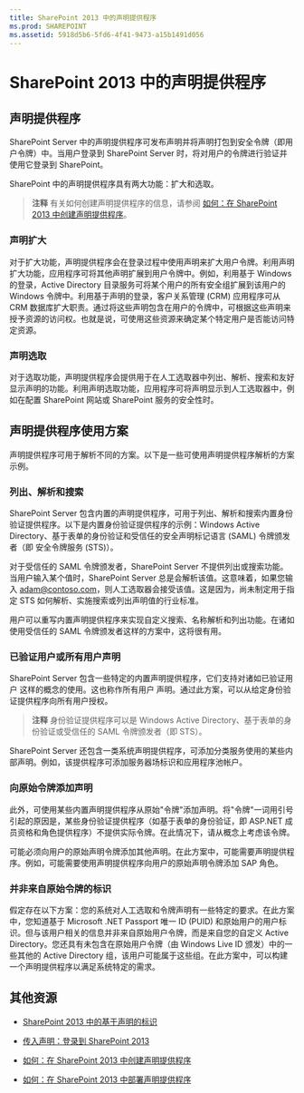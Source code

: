 ```yaml
---
title: SharePoint 2013 中的声明提供程序
ms.prod: SHAREPOINT
ms.assetid: 5918d5b6-5fd6-4f41-9473-a15b1491d056
---
```



# SharePoint 2013 中的声明提供程序

## 声明提供程序

SharePoint Server 中的声明提供程序可发布声明并将声明打包到安全令牌（即用户令牌）中。当用户登录到 SharePoint Server 时，将对用户的令牌进行验证并使用它登录到 SharePoint。
  
    
    
SharePoint 中的声明提供程序具有两大功能：扩大和选取。
  
    
    

> **注释**
> 有关如何创建声明提供程序的信息，请参阅  [如何：在 SharePoint 2013 中创建声明提供程序](how-to-create-a-claims-provider-in-sharepoint-2013.md)。 
  
    
    


### 声明扩大

对于扩大功能，声明提供程序会在登录过程中使用声明来扩大用户令牌。利用声明扩大功能，应用程序可将其他声明扩展到用户令牌中。例如，利用基于 Windows 的登录，Active Directory 目录服务可将某个用户的所有安全组扩展到该用户的 Windows 令牌中。利用基于声明的登录，客户关系管理 (CRM) 应用程序可从 CRM 数据库扩大职责。通过将这些声明包含在用户的令牌中，可根据这些声明来授予资源的访问权。也就是说，可使用这些资源来确定某个特定用户是否能访问特定资源。
  
    
    

### 声明选取

对于选取功能，声明提供程序会提供用于在人工选取器中列出、解析、搜索和友好显示声明的功能。利用声明选取功能，应用程序可将声明显示到人工选取器中，例如在配置 SharePoint 网站或 SharePoint 服务的安全性时。 
  
    
    

## 声明提供程序使用方案

声明提供程序可用于解析不同的方案。以下是一些可使用声明提供程序解析的方案示例。
  
    
    

### 列出、解析和搜索

SharePoint Server 包含内置的声明提供程序，可用于列出、解析和搜索内置身份验证提供程序。以下是内置身份验证提供程序的示例：Windows Active Directory、基于表单的身份验证和受信任的安全声明标记语言 (SAML) 令牌颁发者（即 安全令牌服务 (STS)）。 
  
    
    
对于受信任的 SAML 令牌颁发者，SharePoint Server 不提供列出或搜索功能。当用户输入某个值时，SharePoint Server 总是会解析该值。这意味着，如果您输入 adam@contoso.com，则人工选取器会接受该值。这是因为，尚未制定用于指定 STS 如何解析、实施搜索或列出声明值的行业标准。
  
    
    
用户可以重写内置声明提供程序来实现自定义搜索、名称解析和列出功能。在诸如使用受信任的 SAML 令牌颁发者这样的方案中，这将很有用。
  
    
    

### 已验证用户或所有用户声明

SharePoint Server 包含一些特定的内置声明提供程序，它们支持对诸如已验证用户 这样的概念的使用。这也称作所有用户 声明。通过此方案，可以从给定身份验证提供程序向所有用户授权。
  
    
    

> **注释**
> 身份验证提供程序可以是 Windows Active Directory、基于表单的身份验证或受信任的 SAML 令牌颁发者（即 STS）。 
  
    
    

SharePoint Server 还包含一类系统声明提供程序，可添加分类服务使用的某些内部声明。例如，该提供程序可添加服务器场标识和应用程序池帐户。
  
    
    

### 向原始令牌添加声明

此外，可使用某些内置声明提供程序从原始"令牌"添加声明。将"令牌"一词用引号引起的原因是，某些身份验证提供程序（如基于表单的身份验证，即 ASP.NET 成员资格和角色提供程序）不提供实际令牌。在此情况下，请从概念上考虑该令牌。
  
    
    
可能必须向用户的原始声明令牌添加其他声明。在此方案中，可能需要声明提供程序。例如，可能需要使用声明提供程序向用户的原始声明令牌添加 SAP 角色。
  
    
    

### 并非来自原始令牌的标识

假定存在以下方案：您的系统对人工选取和令牌声明有一些特定的要求。在此方案中，您知道基于 Microsoft .NET Passport 唯一 ID (PUID) 和原始用户的用户标识。但与该用户相关的信息并非来自原始用户令牌，而是来自您的自定义 Active Directory。您还具有未包含在原始用户令牌（由 Windows Live ID 颁发）中的一些其他的 Active Directory 组，该用户可能属于这些组。在此方案中，可以构建一个声明提供程序以满足系统特定的需求。
  
    
    

## 其他资源
<a name="bk_addresources"> </a>


-  [SharePoint 2013 中的基于声明的标识](claims-based-identity-in-sharepoint-2013.md)
    
  
-  [传入声明：登录到 SharePoint 2013](incoming-claims-signing-into-sharepoint-2013.md)
    
  
-  [如何：在 SharePoint 2013 中创建声明提供程序](how-to-create-a-claims-provider-in-sharepoint-2013.md)
    
  
-  [如何：在 SharePoint 2013 中部署声明提供程序](how-to-deploy-a-claims-provider-in-sharepoint-2013.md)
    
  

